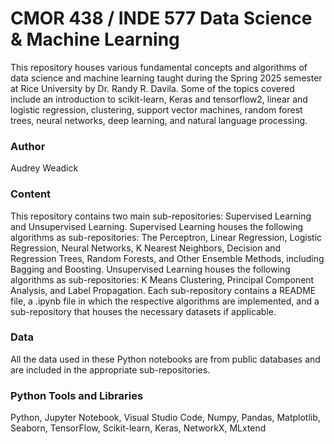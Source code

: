 # CMOR 438 / INDE 577 Data Science & Machine Learning

This repository houses various fundamental concepts and algorithms of data science and machine learning taught during the Spring 2025 semester at Rice University by Dr. Randy R. Davila. Some of the topics covered include an introduction to scikit-learn, Keras and tensorflow2, linear and logistic regression, clustering, support vector machines, random forest trees, neural networks, deep learning, and natural language processing.

### Author
Audrey Weadick

### Content

This repository contains two main sub-repositories: Supervised Learning and Unsupervised Learning. Supervised Learning houses the following algorithms as sub-repositories: The Perceptron, Linear Regression, Logistic Regression, Neural Networks, K Nearest Neighbors, Decision and Regression Trees, Random Forests, and Other Ensemble Methods, including Bagging and Boosting. Unsupervised Learning houses the following algorithms as sub-repositories: K Means Clustering, Principal Component Analysis, and Label Propagation. Each sub-repository contains a README file, a .ipynb file in which the respective algorithms are implemented, and a sub-repository that houses the necessary datasets if applicable.

### Data

All the data used in these Python notebooks are from public databases and are included in the appropriate sub-repositories.

### Python Tools and Libraries

Python, Jupyter Notebook, Visual Studio Code, Numpy, Pandas, Matplotlib, Seaborn, TensorFlow, Scikit-learn, Keras, NetworkX, MLxtend